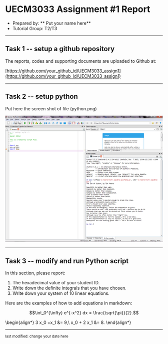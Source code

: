 UECM3033 Assignment #1 Report
========================================================

- Prepared by: ** Put your name here**
- Tutorial Group: T2/T3

--------------------------------------------------------

## Task 1 -- setup a github repository

The reports, codes and supporting documents are uploaded to Github at: 

[https://github.com/your_github_id/UECM3033_assign1](https://github.com/your_github_id/UECM3033_assign1)


---------------------------------------------------------

## Task 2 -- setup python

Put here the screen shot of file (python.png)

![python.png](python.png)


------------------------------------------------------------

## Task 3 -- modify and run Python script

In this section, please report:

1. The hexadecimal value of your student ID.
2. Write down the definite integrals that you have chosen.
3. Write down your system of 10 linear equations.

Here are the examples of how to add equations in markdown:

$$\int_0^{\infty} e^{-x^2} dx = \frac{\sqrt{\pi}}{2}.$$

\begin{align*}
3 x_0 +x_1 &= 9,\\
x_0 + 2 x_1 &= 8.
\end{align*}

-----------------------------------

<sup>last modified: change your date here</sup>
